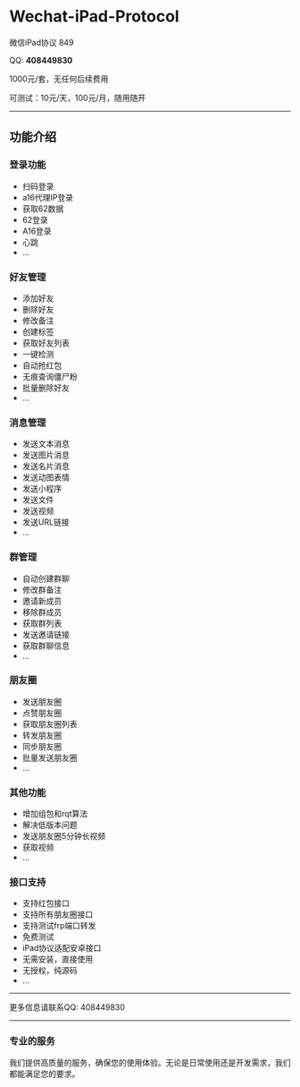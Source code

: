 # Wechat-iPad-Protocol

微信iPad协议 849

QQ: **408449830**

1000元/套，无任何后续费用

可测试：10元/天，100元/月，随用随开

---

## 功能介绍

### 登录功能
- 扫码登录
- a16代理IP登录
- 获取62数据
- 62登录
- A16登录
- 心跳
- ...

### 好友管理
- 添加好友
- 删除好友
- 修改备注
- 创建标签
- 获取好友列表
- 一键检测
- 自动抢红包
- 无痕查询僵尸粉
- 批量删除好友
- ...

### 消息管理
- 发送文本消息
- 发送图片消息
- 发送名片消息
- 发送动图表情
- 发送小程序
- 发送文件
- 发送视频
- 发送URL链接
- ...

### 群管理
- 自动创建群聊
- 修改群备注
- 邀请新成员
- 移除群成员
- 获取群列表
- 发送邀请链接
- 获取群聊信息
- ...

### 朋友圈
- 发送朋友圈
- 点赞朋友圈
- 获取朋友圈列表
- 转发朋友圈
- 同步朋友圈
- 批量发送朋友圈
- ...

### 其他功能
- 增加组包和rqt算法
- 解决低版本问题
- 发送朋友圈5分钟长视频
- 获取视频
- ...

### 接口支持
- 支持红包接口
- 支持所有朋友圈接口
- 支持测试frp端口转发
- 免费测试
- iPad协议适配安卓接口
- 无需安装，直接使用
- 无授权，纯源码
- ...

---

更多信息请联系QQ: 408449830

---

### 专业的服务
我们提供高质量的服务，确保您的使用体验。无论是日常使用还是开发需求，我们都能满足您的要求。
 
 
